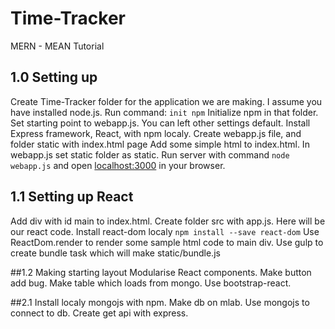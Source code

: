 # Time-Tracker
MERN - MEAN Tutorial

## 1.0 Setting up
Create Time-Tracker folder for the application we are making.
I assume you have installed node.js.
Run command: `init npm`
Initialize npm in that folder. Set starting point to webapp.js. You can left other settings default.
Install Express framework, React,  with npm localy.
Create webapp.js file, and folder static with index.html page
Add some simple html to index.html.
In webapp.js set static folder as static.
Run server with command `node webapp.js` and open [localhost:3000](http://localhost:3000) in your browser.

## 1.1 Setting up React
Add div with id main to index.html. Create folder src with app.js.
Here will be our react code.
Install react-dom localy `npm install --save react-dom`
Use ReactDom.render to render some sample html code to main div.
Use gulp to create bundle task which will make static/bundle.js

##1.2 Making starting layout
Modularise React components. Make button add bug. Make table which loads from mongo. Use bootstrap-react.

##2.1
Install localy mongojs with npm. Make db on mlab. Use mongojs to connect to db.
Create get api with express.
